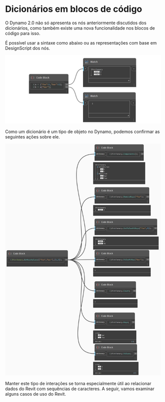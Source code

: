 # Dicionários em blocos de código

O Dynamo 2.0 não só apresenta os nós anteriormente discutidos dos dicionários, como também existe uma nova funcionalidade nos blocos de código para isso.

É possível usar a sintaxe como abaixo ou as representações com base em DesignScript dos nós.

![](<../images/5-5/3/dictionaries in cb - syntax (1).jpg>)

Como um dicionário é um tipo de objeto no Dynamo, podemos confirmar as seguintes ações sobre ele.

![](<../images/5-5/3/dictionaries in cb - actions with code blocks.jpg>)

Manter este tipo de interações se torna especialmente útil ao relacionar dados do Revit com sequências de caracteres. A seguir, vamos examinar alguns casos de uso do Revit.
